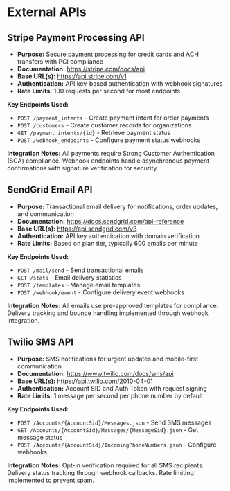 # External APIs

## Stripe Payment Processing API

- **Purpose:** Secure payment processing for credit cards and ACH transfers with PCI compliance
- **Documentation:** https://stripe.com/docs/api
- **Base URL(s):** https://api.stripe.com/v1
- **Authentication:** API key-based authentication with webhook signatures
- **Rate Limits:** 100 requests per second for most endpoints

**Key Endpoints Used:**
- `POST /payment_intents` - Create payment intent for order payments
- `POST /customers` - Create customer records for organizations
- `GET /payment_intents/{id}` - Retrieve payment status
- `POST /webhook_endpoints` - Configure payment status webhooks

**Integration Notes:** All payments require Strong Customer Authentication (SCA) compliance. Webhook endpoints handle asynchronous payment confirmations with signature verification for security.

## SendGrid Email API

- **Purpose:** Transactional email delivery for notifications, order updates, and communication
- **Documentation:** https://docs.sendgrid.com/api-reference
- **Base URL(s):** https://api.sendgrid.com/v3
- **Authentication:** API key authentication with domain verification
- **Rate Limits:** Based on plan tier, typically 600 emails per minute

**Key Endpoints Used:**
- `POST /mail/send` - Send transactional emails
- `GET /stats` - Email delivery statistics
- `POST /templates` - Manage email templates
- `POST /webhook/event` - Configure delivery event webhooks

**Integration Notes:** All emails use pre-approved templates for compliance. Delivery tracking and bounce handling implemented through webhook integration.

## Twilio SMS API

- **Purpose:** SMS notifications for urgent updates and mobile-first communication
- **Documentation:** https://www.twilio.com/docs/sms/api
- **Base URL(s):** https://api.twilio.com/2010-04-01
- **Authentication:** Account SID and Auth Token with request signing
- **Rate Limits:** 1 message per second per phone number by default

**Key Endpoints Used:**
- `POST /Accounts/{AccountSid}/Messages.json` - Send SMS messages
- `GET /Accounts/{AccountSid}/Messages/{MessageSid}.json` - Get message status
- `POST /Accounts/{AccountSid}/IncomingPhoneNumbers.json` - Configure webhooks

**Integration Notes:** Opt-in verification required for all SMS recipients. Delivery status tracking through webhook callbacks. Rate limiting implemented to prevent spam.
